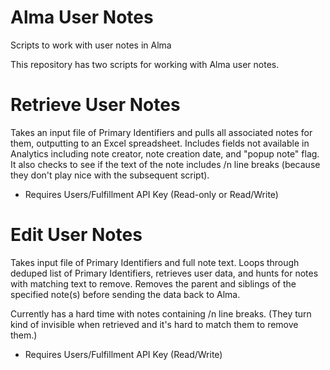 # Alma User Notes
Scripts to work with user notes in Alma

This repository has two scripts for working with Alma user notes. 

# Retrieve User Notes
Takes an input file of Primary Identifiers and pulls all associated notes for them, outputting to an Excel spreadsheet. Includes fields not available in Analytics including note creator, note creation date, and "popup note" flag. It also checks to see if the text of the note includes /n line breaks (because they don't play nice with the subsequent script). 

- Requires Users/Fulfillment API Key (Read-only or Read/Write)

# Edit User Notes
Takes input file of Primary Identifiers and full note text. Loops through deduped list of Primary Identifiers, retrieves user data, and hunts for notes with matching text to remove. Removes the parent and siblings of the specified note(s) before sending the data back to Alma.

Currently has a hard time with notes containing /n line breaks. (They turn kind of invisible when retrieved and it's hard to match them to remove them.)

- Requires Users/Fulfillment API Key (Read/Write)
